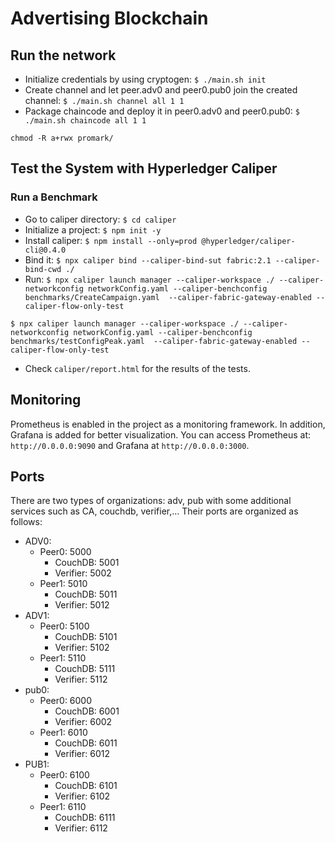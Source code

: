 # Advertising Blockchain

## Run the network
- Initialize credentials by using cryptogen: `$ ./main.sh init`
- Create channel and let peer.adv0 and peer0.pub0 join the created channel: `$ ./main.sh channel all 1 1`
- Package chaincode and deploy it in peer0.adv0 and peer0.pub0: `$ ./main.sh chaincode all 1 1`

`chmod -R a+rwx promark/`

## Test the System with Hyperledger Caliper
### Run a Benchmark
- Go to caliper directory: `$ cd caliper`
- Initialize a project: `$ npm init -y`
- Install caliper: `$ npm install --only=prod @hyperledger/caliper-cli@0.4.0`
- Bind it: `$ npx caliper bind --caliper-bind-sut fabric:2.1 --caliper-bind-cwd ./`
- Run: `$ npx caliper launch manager --caliper-workspace ./ --caliper-networkconfig networkConfig.yaml --caliper-benchconfig benchmarks/CreateCampaign.yaml  --caliper-fabric-gateway-enabled --caliper-flow-only-test`

`$ npx caliper launch manager --caliper-workspace ./ --caliper-networkconfig networkConfig.yaml --caliper-benchconfig benchmarks/testConfigPeak.yaml  --caliper-fabric-gateway-enabled --caliper-flow-only-test`

- Check `caliper/report.html` for the results of the tests.

## Monitoring
Prometheus is enabled in the project as a monitoring framework. In addition, Grafana is added for better visualization. You can access Prometheus at: `http://0.0.0.0:9090` and Grafana at `http://0.0.0.0:3000`.

## Ports
There are two types of organizations: adv, pub with some additional services such as CA, couchdb, verifier,... Their ports are organized as follows:
 - ADV0:
    + Peer0: 5000
        + CouchDB: 5001
        + Verifier: 5002
    + Peer1: 5010
        + CouchDB: 5011
        + Verifier: 5012
- ADV1:
    + Peer0: 5100
        + CouchDB: 5101
        + Verifier: 5102
    + Peer1: 5110
        + CouchDB: 5111
        + Verifier: 5112
- pub0:
    + Peer0: 6000
        + CouchDB: 6001
        + Verifier: 6002
    + Peer1: 6010
        + CouchDB: 6011
        + Verifier: 6012
- PUB1:
    + Peer0: 6100
        + CouchDB: 6101
        + Verifier: 6102
    + Peer1: 6110
        + CouchDB: 6111
        + Verifier: 6112